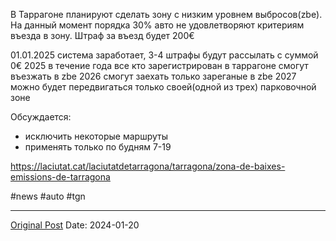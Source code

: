 В Таррагоне планируют сделать зону с низким уровнем выбросов(zbe).
На данный момент порядка 30% авто не удовлетворяют критериям въезда в зону. Штраф за въезд будет 200€

01.01.2025 система заработает, 3-4 штрафы будут рассылать с суммой 0€
2025 в течение года все кто зарегистрирован в таррагоне смогут въезжать в zbe
2026 смогут заехать только зареганые в zbe
2027 можно будет передвигаться только своей(одной из трех) парковочной зоне

Обсуждается:
- исключить некоторые маршруты 
- применять только по будням 7-19

https://laciutat.cat/laciutatdetarragona/tarragona/zona-de-baixes-emissions-de-tarragona

#news #auto #tgn

---
[Original Post](https://t.me/lev2tarragona/1887)
Date: 2024-01-20
